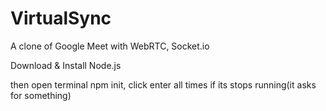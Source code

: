 # VirtualSync
A clone of Google Meet with WebRTC, Socket.io

Download & Install Node.js

then open terminal npm init, click enter all times if its stops running(it asks for something)